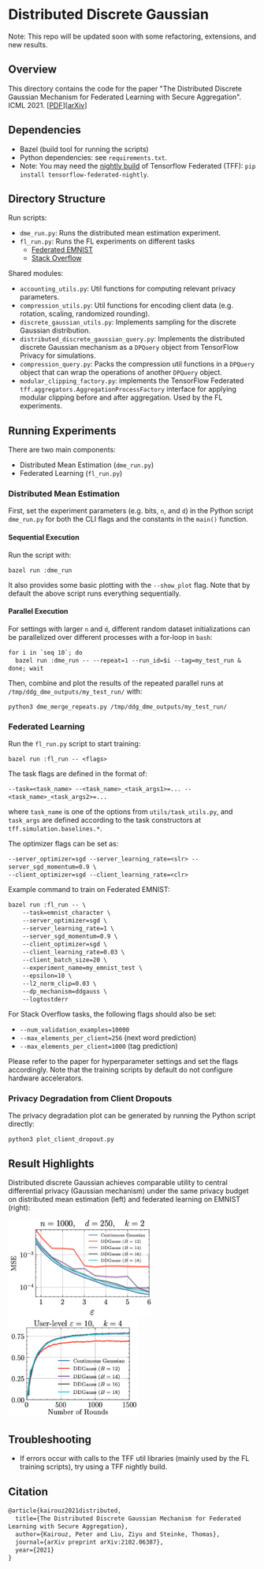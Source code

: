 # Distributed Discrete Gaussian

Note: This repo will be updated soon with some refactoring, extensions, and new
results.

## Overview

This directory contains the code for the paper "The Distributed Discrete
Gaussian Mechanism for Federated Learning with Secure Aggregation". ICML 2021.
[[PDF](https://arxiv.org/pdf/2102.06387)][[arXiv](https://arxiv.org/abs/2102.06387)]

## Dependencies

-   Bazel (build tool for running the scripts)
-   Python dependencies: see `requirements.txt`.
-   Note: You may need the
    [nightly build](https://pypi.org/project/tensorflow-federated-nightly/) of
    Tensorflow Federated (TFF): `pip install tensorflow-federated-nightly`.

## Directory Structure

Run scripts:

-   `dme_run.py`: Runs the distributed mean estimation experiment.
-   `fl_run.py`: Runs the FL experiments on different tasks
    -   [Federated EMNIST](https://www.tensorflow.org/federated/api_docs/python/tff/simulation/datasets/emnist/load_data)
    -   [Stack Overflow](https://www.tensorflow.org/federated/api_docs/python/tff/simulation/datasets/stackoverflow/load_data)

Shared modules:

-   `accounting_utils.py`: Util functions for computing relevant privacy
    parameters.
-   `compression_utils.py`: Util functions for encoding client data (e.g.
    rotation, scaling, randomized rounding).
-   `discrete_gaussian_utils.py`: Implements sampling for the discrete Gaussian
    distribution.
-   `distributed_discrete_gaussian_query.py`: Implements the distributed
    discrete Gaussian mechanism as a `DPQuery` object from TensorFlow Privacy
    for simulations.
-   `compression_query.py`: Packs the compression util functions in a `DPQuery`
    object that can wrap the operations of another `DPQuery` object.
-   `modular_clipping_factory.py`: implements the TensorFlow Federated
    `tff.aggregators.AggregationProcessFactory` interface for applying modular
    clipping before and after aggregation. Used by the FL experiments.

## Running Experiments

There are two main components:

-   Distributed Mean Estimation (`dme_run.py`)
-   Federated Learning (`fl_run.py`)

### Distributed Mean Estimation

First, set the experiment parameters (e.g. bits, `n`, and `d`) in the Python
script `dme_run.py` for both the CLI flags and the constants in the `main()`
function.

#### Sequential Execution

Run the script with:

```
bazel run :dme_run
```

It also provides some basic plotting with the `--show_plot` flag. Note that by
default the above script runs everything sequentially.

#### Parallel Execution

For settings with larger `n` and `d`, different random dataset initializations
can be parallelized over different processes with a for-loop in `bash`:

```
for i in `seq 10`; do
  bazel run :dme_run -- --repeat=1 --run_id=$i --tag=my_test_run & done; wait
```

Then, combine and plot the results of the repeated parallel runs at
`/tmp/ddg_dme_outputs/my_test_run/` with:

```
python3 dme_merge_repeats.py /tmp/ddg_dme_outputs/my_test_run/
```

### Federated Learning

Run the `fl_run.py` script to start training:

```
bazel run :fl_run -- <flags>
```

The task flags are defined in the format of:

```
--task=<task_name> --<task_name>_<task_args1>=... --<task_name>_<task_args2>=...
```

where `task_name` is one of the options from `utils/task_utils.py`, and
`task_args` are defined according to the task constructors at
`tff.simulation.baselines.*`.

The optimizer flags can be set as:

```
--server_optimizer=sgd --server_learning_rate=<slr> --server_sgd_momentum=0.9 \
--client_optimizer=sgd --client_learning_rate=<clr>
```

Example command to train on Federated EMNIST:

```
bazel run :fl_run -- \
    --task=emnist_character \
    --server_optimizer=sgd \
    --server_learning_rate=1 \
    --server_sgd_momentum=0.9 \
    --client_optimizer=sgd \
    --client_learning_rate=0.03 \
    --client_batch_size=20 \
    --experiment_name=my_emnist_test \
    --epsilon=10 \
    --l2_norm_clip=0.03 \
    --dp_mechanism=ddgauss \
    --logtostderr
```

For Stack Overflow tasks, the following flags should also be set:

-   `--num_validation_examples=10000`
-   `--max_elements_per_client=256` (next word prediction)
-   `--max_elements_per_client=1000` (tag prediction)

Please refer to the paper for hyperparameter settings and set the flags
accordingly. Note that the training scripts by default do not configure hardware
accelerators.

### Privacy Degradation from Client Dropouts

The privacy degradation plot can be generated by running the Python script
directly:

```
python3 plot_client_dropout.py
```

## Result Highlights

Distributed discrete Gaussian achieves comparable utility to central
differential privacy (Gaussian mechanism) under the same privacy budget on
distributed mean estimation (left) and federated learning on EMNIST (right):

<img src="images/dme-n1000-k2-linear.png" height="200px"><img src="images/emnist-eps10-k4.png" height="200px">

## Troubleshooting

-   If errors occur with calls to the TFF util libraries (mainly used by the FL
    training scripts), try using a TFF nightly build.

## Citation

```
@article{kairouz2021distributed,
  title={The Distributed Discrete Gaussian Mechanism for Federated Learning with Secure Aggregation},
  author={Kairouz, Peter and Liu, Ziyu and Steinke, Thomas},
  journal={arXiv preprint arXiv:2102.06387},
  year={2021}
}
```
